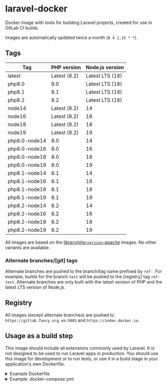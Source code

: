 laravel-docker
===

Docker image with tools for building Laravel projects, created for use in GitLab CI builds.

Images are automatically updated twice a month (`0 4 1,15 * *`).

Tags
---

Tag                 | PHP version   | Node.js version
--------------------|---------------|-------------------
latest              | Latest (8.2)  | Latest LTS (18)
php8.0              | 8.0           | Latest LTS (18)
php8.1              | 8.1           | Latest LTS (18)
php8.2              | 8.2           | Latest LTS (18)
node14              | Latest (8.2)  | 14
node16              | Latest (8.2)  | 16
node18              | Latest (8.2)  | 18
node19              | Latest (8.2)  | 19
php8.0-node14       | 8.0           | 14
php8.0-node16       | 8.0           | 16
php8.0-node18       | 8.0           | 18
php8.0-node19       | 8.0           | 19
php8.1-node14       | 8.1           | 14
php8.1-node16       | 8.1           | 16
php8.1-node18       | 8.1           | 18
php8.1-node19       | 8.1           | 19
php8.2-node14       | 8.2           | 14
php8.2-node16       | 8.2           | 16
php8.2-node18       | 8.2           | 18
php8.2-node19       | 8.2           | 19

All images are based on the [library/php:`version`-apache](https://github.com/docker-library/php) images. No other variants are available.

### Alternate branches/\[git\] tags

Alternate branches are pushed to the branch/tag name prefixed by `ref-`. For example, builds for the branch `test` will be pushed to the \[registry\] tag `ref-test`. Alternate branches are only built with the latest version of PHP and the latest LTS version of Node.js.

Registry
---

All images (except alternate branches) are pushed to `https://gitlab.fancy.org.uk:5005` and `https://index.docker.io`.

Usage as a build step
---

This image should include all extensions commonly used by Laravel. It is not designed to be used to run Laravel apps in production. You should use this image for development or to run tests, or use it in a build stage in your application's own Dockerfile.

<details><summary>Example Dockerfile</summary>

This Dockerfile updates the search path so you can run Artisan commands like `docker run --rm your-app-image artisan ...` (or `docker exec -it your-app-container artisan ...` to use an existing container).

```dockerfile
FROM gitlab.fancy.org.uk:5005/samuel/laravel-docker:latest as build

WORKDIR /app
COPY . /app

# Install Composer dependencies
RUN composer install

# Build static files
RUN npm install && \
    npm run production && \
    rm -rf node_modules

# Compile all Blade and Twig templates and cache routes
RUN php artisan view:cache && \
    # Remove the next two lines if you aren't using TwigBridge
    php artisan twig:lint && \
    php artisan twig:cache && \
    php artisan route:cache

FROM php:8.1-apache

# Install required PHP extensions
RUN curl -L -o /usr/local/bin/install-php-extensions https://github.com/mlocati/docker-php-extension-installer/releases/latest/download/install-php-extensions && \
    chmod +x /usr/local/bin/install-php-extensions && \
    # Only install extensions your app uses
    install-php-extensions pdo_mysql zip intl gd bz2 opcache gmp pcntl bcmath && \
    # Remove install-php-extension *in the same layer* as it isn't necessary to run the app
    rm /usr/local/bin/install-php-extensions

# Enable the headers and rewrite Apache extensions
RUN a2enmod headers && \
    a2enmod rewrite

WORKDIR /app
ENV PATH=/app:$PATH

# Copy files from the build stage and link the public directory
COPY --from=build /app /app
RUN rm -rf /var/www/html && \
    ln -s /app/public /var/www/html

VOLUME /app/storage
```

</details>

<details><summary>Example .docker-compose.yml</summary>

```yaml
version: '3'

services:
  db:
    image: mysql
    restart: unless-stopped
    environment:
      MYSQL_DATABASE: laravel
      MYSQL_USER: laravel
      MYSQL_PASSWORD: laravel
      MYSQL_ROOT_PASSWORD: laravel
    networks:
      - internal_network
    volumes:
      - ./storage/database:/var/lib/mysql

  redis:
    image: redis:alpine
    restart: unless-stopped
    networks:
      - internal_network
    volumes:
      - ./storage/redis:/data

  web:
    build: .
    restart: unless-stopped
    depends_on:
      - db
      - redis
    networks:
      - external_network
      - internal_network
    ports:
      # [address]:[port]:80
      - "127.0.0.1:8080:80"
    volumes:
      - ./.env:/app/.env
      - ./bootstrap/cache:/app/bootstrap/cache
      - ./storage:/app/storage

  # Remove this service and uncomment the horizon service if you are using Laravel Horizon
  queue-worker:
    build: .
    restart: unless-stopped
    command: artisan queue:work
    deploy:
      mode: replicated
      replicas: 8
    depends_on:
      - db
      - redis
    networks:
      - external_network
      - internal_network
    volumes:
      - ./.env:/app/.env
      - ./bootstrap/cache:/app/bootstrap/cache
      - ./storage:/app/storage

  # horizon:
  #   build: .
  #   restart: unless-stopped
  #   command: artisan horizon
  #   depends_on:
  #     - db
  #     - redis
  #   networks:
  #     - external_network
  #     - internal_network
  #   volumes:
  #     - ./.env:/app/.env
  #     - ./bootstrap/cache:/app/bootstrap/cache
  #     - ./storage:/app/storage

  scheduler:
    build: .
    restart: unless-stopped
    command: |
      echo "while [ true ]
      do
          ./artisan schedule:run --verbose --no-interaction &
          sleep 60
      done" | bash
    depends_on:
      - db
      - redis
    networks:
      - external_network
      - internal_network
    volumes:
      - ./.env:/app/.env
      - ./bootstrap/cache:/app/bootstrap/cache
      - ./storage:/app/storage

networks:
  external_network:
  internal_network:
    internal: true
```

</details>
